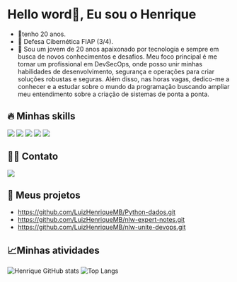 <h1>Hello word👋, Eu sou o Henrique</h1> 


- 🌱tenho 20 anos.
- 🚀 Defesa Cibernética FIAP (3/4). 
- 🔭 Sou um jovem de 20 anos apaixonado por tecnologia e sempre em busca de novos conhecimentos e desafios. Meu foco principal é me tornar um profissional em DevSecOps, onde posso unir minhas habilidades de desenvolvimento, segurança e operações para criar soluções robustas e seguras. Além disso, nas horas vagas, dedico-me a conhecer e a estudar sobre o mundo da programação buscando ampliar meu entendimento sobre a criação de sistemas de ponta a ponta.
  


<h2> 🔥 Minhas skills</h2>
<div align="inline-block">
  <img src="https://img.shields.io/badge/Python-14354C?style=for-the-badge&logo=python&logoColor=white"/>
  <img src="https://img.shields.io/badge/Django-092E20?style=for-the-badge&logo=django&logoColor=white"/>
  <img src="https://img.shields.io/badge/Flask-000000?style=for-the-badge&logo=flask&logoColor=white"/>
  <img src="https://img.shields.io/badge/Amazon_AWS-FF9900?style=for-the-badge&logo=amazonaws&logoColor=white"/>
  <img src="https://img.shields.io/badge/JavaScript-F7DF1E?style=for-the-badge&logo=javascript&logoColor=black"/>
</div>

<h2> 👨‍💻 Contato </h2>
<div align="inline-block">
  <a href="https://linkedin.com/in/henriquemoro" target="_blank"><img src="https://img.shields.io/badge/LinkedIn-0077B5?style=for-the-badge&logo=linkedin&logoColor=white"/></a>
</div>


<h2> 🚀 Meus projetos</h2>

- https://github.com/LuizHenriqueMB/Python-dados.git
- https://github.com/LuizHenriqueMB/nlw-expert-notes.git
- https://github.com/LuizHenriqueMB/nlw-unite-devops.git


  
<h2>📈Minhas atividades</h2>

![Henrique GitHub stats](https://github-readme-stats.vercel.app/api?username=LuizHenriqueMB&show_icons=true&theme=merko)
![Top Langs](https://github-readme-stats.vercel.app/api/top-langs/?username=LuizHenriqueMB&layout=compact&theme=merko)




 

